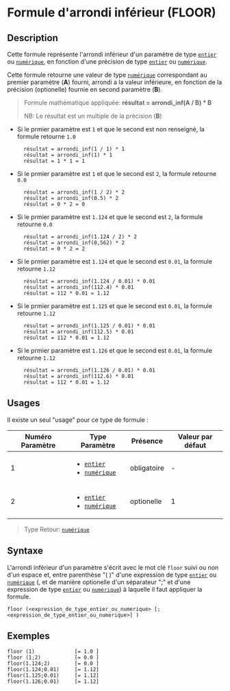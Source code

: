 # Formule d'arrondi inférieur (FLOOR)

## Description

Cette formule représente l'arrondi inférieur d'un paramètre de type  [`entier`][valeur-de-retour] ou [`numérique`][valeur-de-retour], en fonction d'une précision de type [`entier`][valeur-de-retour] ou [`numérique`][valeur-de-retour].

Cette formule retourne une valeur de type [`numérique`][valeur-de-retour] correspondant au premier paramètre (__A__) fourni, arrondi a la valeur inférieure, en fonction de la précision (optionelle) fournie en second paramètre (__B__).

> Formule mathématique appliquée: __résultat = arrondi_inf(A / B) * B__
>
> NB: Le résultat est un multiple de la précision (__B__)

- Si le prmier paramètre est `1` et que le second est non renseigné, la formule retourne `1.0`

        résultat = arrondi_inf(1 / 1) * 1
        résultat = arrondi_inf(1) * 1
        résultat = 1 * 1 = 1

- Si le prmier paramètre est `1` et que le second est `2`, la formule retourne `0.0`

        résultat = arrondi_inf(1 / 2) * 2
        résultat = arrondi_inf(0.5) * 2
        résultat = 0 * 2 = 0

- Si le prmier paramètre est `1.124` et que le second est `2`, la formule retourne `0.0`

        résultat = arrondi_inf(1.124 / 2) * 2
        résultat = arrondi_inf(0,562) * 2
        résultat = 0 * 2 = 2

- Si le prmier paramètre est `1.124` et que le second est `0.01`, la formule retourne `1.12`

        résultat = arrondi_inf(1.124 / 0.01) * 0.01
        résultat = arrondi_inf(112.4) * 0.01
        résultat = 112 * 0.01 = 1.12

- Si le prmier paramètre est `1.125` et que le second est `0.01`, la formule retourne `1.12`

        résultat = arrondi_inf(1.125 / 0.01) * 0.01
        résultat = arrondi_inf(112.5) * 0.01
        résultat = 112 * 0.01 = 1.12

- Si le prmier paramètre est `1.126` et que le second est `0.01`, la formule retourne `1.12`

        résultat = arrondi_inf(1.126 / 0.01) * 0.01
        résultat = arrondi_inf(112.6) * 0.01
        résultat = 112 * 0.01 = 1.12

## Usages

Il existe un seul "usage" pour ce type de formule :

|Numéro Paramètre|Type Paramètre|Présence|Valeur par défaut|
|--------------|--------------|--------------|--------------|
|1|<ul><li>[`entier`][valeur-de-retour]</li><li>[`numérique`][valeur-de-retour]</li></ul>|obligatoire|-|
|2|<ul><li>[`entier`][valeur-de-retour]</li><li>[`numérique`][valeur-de-retour]</li></ul>|optionelle|1|

> Type Retour: [`numérique`][valeur-de-retour]

## Syntaxe

L'arrondi inférieur d'un paramètre s'écrit avec le mot clé `floor` suivi ou non d'un espace et, entre parenthèse "( )" d'une expression de type [`entier`][valeur-de-retour] ou [`numérique`][valeur-de-retour] (, et de manière optionelle d'un séparateur ";" et d'une expression de type [`entier`][valeur-de-retour] ou [`numérique`][valeur-de-retour]) à laquelle il faut appliquer la formule.

    floor (<expression_de_type_entier_ou_numerique> [;<expression_de_type_entier_ou_numerique>] )

## Exemples

    floor (1)             [= 1.0 ]
    floor (1;2)           [= 0.0 ]
    floor(1.124;2)        [= 0.0 ]
    floor(1.124;0.01)     [= 1.12]
    floor(1.125;0.01)     [= 1.12]
    floor(1.126;0.01)     [= 1.12]

[valeur-de-retour]: ../lexique.md#valeur-de-retour